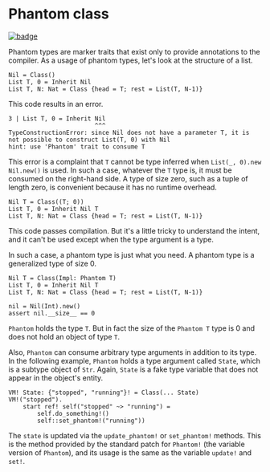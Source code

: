 # Phantom class

[![badge](https://img.shields.io/endpoint.svg?url=https%3A%2F%2Fgezf7g7pd5.execute-api.ap-northeast-1.amazonaws.com%2Fdefault%2Fsource_up_to_date%3Fowner%3Derg-lang%26repos%3Derg%26ref%3Dmain%26path%3Ddoc/EN/syntax/type/advanced/phantom.md%26commit_hash%3D317b5973c354984891523d14a5e6e8f1cc3923ec)](https://gezf7g7pd5.execute-api.ap-northeast-1.amazonaws.com/default/source_up_to_date?owner=erg-lang&repos=erg&ref=main&path=doc/EN/syntax/type/advanced/phantom.md&commit_hash=317b5973c354984891523d14a5e6e8f1cc3923ec)

Phantom types are marker traits that exist only to provide annotations to the compiler.
As a usage of phantom types, let's look at the structure of a list.

```erg
Nil = Class()
List T, 0 = Inherit Nil
List T, N: Nat = Class {head = T; rest = List(T, N-1)}
```

This code results in an error.

```erg
3 | List T, 0 = Inherit Nil
                        ^^^
TypeConstructionError: since Nil does not have a parameter T, it is not possible to construct List(T, 0) with Nil
hint: use 'Phantom' trait to consume T
```

This error is a complaint that `T` cannot be type inferred when `List(_, 0).new Nil.new()` is used.
In such a case, whatever the `T` type is, it must be consumed on the right-hand side. A type of size zero, such as a tuple of length zero, is convenient because it has no runtime overhead.

```erg
Nil T = Class((T; 0))
List T, 0 = Inherit Nil T
List T, N: Nat = Class {head = T; rest = List(T, N-1)}
```

This code passes compilation. But it's a little tricky to understand the intent, and it can't be used except when the type argument is a type.

In such a case, a phantom type is just what you need. A phantom type is a generalized type of size 0.

```erg
Nil T = Class(Impl: Phantom T)
List T, 0 = Inherit Nil T
List T, N: Nat = Class {head = T; rest = List(T, N-1)}

nil = Nil(Int).new()
assert nil.__size__ == 0
```

`Phantom` holds the type `T`. But in fact the size of the `Phantom T` type is 0 and does not hold an object of type `T`.

Also, `Phantom` can consume arbitrary type arguments in addition to its type. In the following example, `Phantom` holds a type argument called `State`, which is a subtype object of `Str`.
Again, `State` is a fake type variable that does not appear in the object's entity.

```erg
VM! State: {"stopped", "running"}! = Class(... State)
VM!("stopped").
    start ref! self("stopped" ~> "running") =
        self.do_something!()
        self::set_phantom!("running"))
```

The `state` is updated via the `update_phantom!` or `set_phantom!` methods.
This is the method provided by the standard patch for `Phantom!` (the variable version of `Phantom`), and its usage is the same as the variable `update!` and `set!`.
